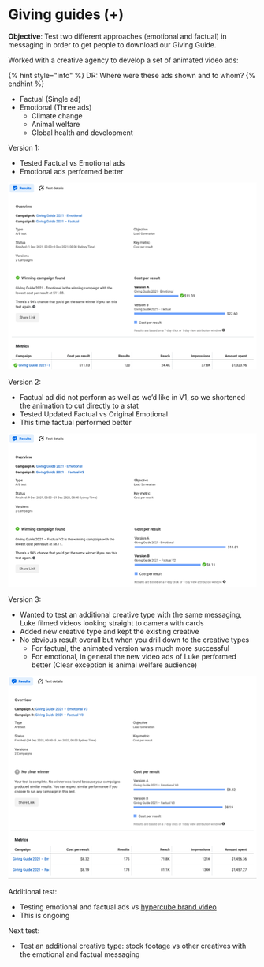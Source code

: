 # Giving guides (+)

**Objective**: Test two different approaches (emotional and factual) in messaging in order to get people to download our Giving Guide.

Worked with a creative agency to develop a set of animated video ads:

{% hint style="info" %}
DR: Where were these ads shown and to whom?
{% endhint %}

* Factual (Single ad)
* Emotional (Three ads)
  * Climate change
  * Animal welfare
  * Global health and development

Version 1:

* Tested Factual vs Emotional ads
* Emotional ads performed better

![](<../../../.gitbook/assets/Untitled (2) (1).png>)

Version 2:

* Factual ad did not perform as well as we’d like in V1, so we shortened the animation to cut directly to a stat
* Tested Updated Factual vs Original Emotional
* This time factual performed better

![](<../../../.gitbook/assets/Untitled (3).png>)

Version 3:

* Wanted to test an additional creative type with the same messaging, Luke filmed videos looking straight to camera with cards
* Added new creative type and kept the existing creative
* No obvious result overall but when you drill down to the creative types
  * For factual, the animated version was much more successful
  * For emotional, in general the new video ads of Luke performed better (Clear exception is animal welfare audience)

![](<../../../.gitbook/assets/Untitled (4).png>)

Additional test:

* Testing emotional and factual ads vs [hypercube brand video](https://www.youtube.com/watch?v=CiFoHm7HD94\&t=3s)
* This is ongoing

Next test:

* Test an additional creative type: stock footage vs other creatives with the emotional and factual messaging



